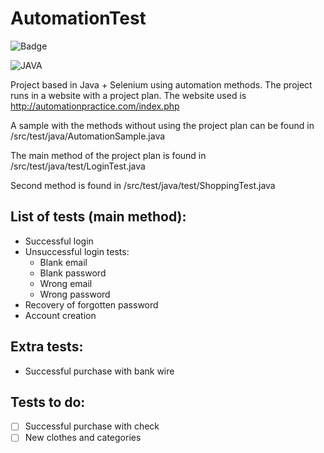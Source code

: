 # AutomationTest

![Badge](http://img.shields.io/static/v1?label=STATUS&message=UPDATING&color=BRIGHTGREEN&style=for-the-badge)

![JAVA](http://img.shields.io/static/v1?label=Java-jdk&message=v17.0.2&color=blue)


Project based in Java + Selenium using automation methods. The project runs in a website with a project plan. The website used is http://automationpractice.com/index.php

A sample with the methods without using the project plan can be found in /src/test/java/AutomationSample.java

The main method of the project plan is found in /src/test/java/test/LoginTest.java

Second method is found in /src/test/java/test/ShoppingTest.java

## List of tests (main method):
- Successful login
- Unsuccessful login tests:
    - Blank email
    - Blank password
    - Wrong email
    - Wrong password
- Recovery of forgotten password
- Account creation

## Extra tests:
- Successful purchase with bank wire

## Tests to do:
- [ ] Successful purchase with check
- [ ] New clothes and categories
